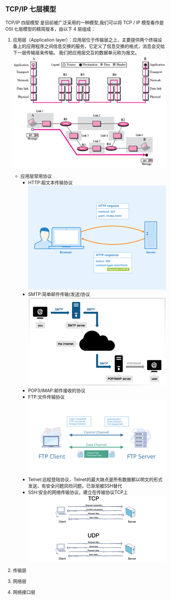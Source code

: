 ## TCP/IP 七层模型

TCP/IP 四层模型 是目前被广泛采用的一种模型,我们可以将 TCP / IP 模型看作是 OSI 七层模型的精简版本，由以下 4 层组成：

1. 应用层（Application layer）：应用层位于传输层之上，主要提供两个终端设备上的应用程序之间信息交换的服务，它定义了信息交换的格式，消息会交给下一层传输层来传输。 我们把应用层交互的数据单元称为报文。
   ![img.png](img/Applicationlayer.png)

   + 应用层常用协议
       + HTTP:超文本传输协议  
         ![HTTP](img/HTTP.png)
       + SMTP:简单邮件传输(发送)协议
         ![SMTP](img/SMTP.png)
       + POP3/IMAP:邮件接收的协议
       + FTP:文件传输协议
         ![FTP](img/FTP.png)
       + Telnet:远程登陆协议，Telnet的最大缺点是所有数据都以明文的形式发送，有安全问题风险问题，已渐渐被SSH替代
       + SSH:安全的网络传输协议，建立在传输协议TCP上
         ![SSH](img/SSH.png)
2. 传输层
3. 网络层
4. 网络接口层